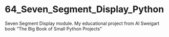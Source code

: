 # 64_Seven_Segment_Display_Python

 Seven Segment Display module. My educational project from Al Sweigart book “The Big Book of Small Python Projects”
